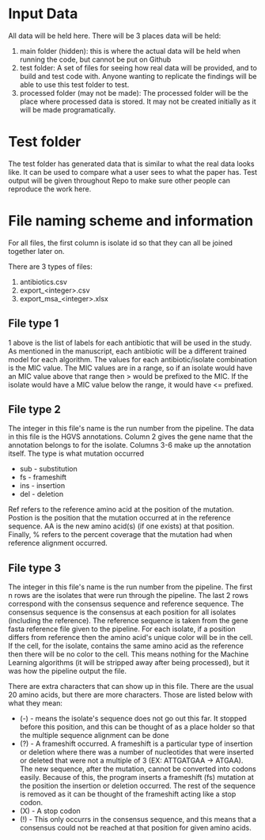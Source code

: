 # Input Data
All data will be held here. There will be 3 places data will be held:
1. main folder (hidden): this is where the actual data will be held when running the code, but cannot be put on Github
2. test folder: A set of files for seeing how real data will be provided, and to build and test code with. Anyone wanting to replicate the findings will be able to use this test folder to test.
3. processed folder (may not be made): The processed folder will be the place where processed data is stored. It may not be created initially as it will be made programatically.

# Test folder
The test folder has generated data that is similar to what the real data looks like. It can be used to compare what a user sees to what the paper has. Test output will be given throughout Repo to make sure other people can reproduce the work here.

# File naming scheme and information
For all files, the first column is isolate id so that they can all be joined together later on.

There are 3 types of files:
1. antibiotics.csv
2. export_\<integer>.csv
3. export_msa_\<integer>.xlsx

## File type 1
1 above is the list of labels for each antibiotic that will be used in the study. As mentioned in the manuscript, each antibiotic will be a different trained model for each algorithm. The values for each antibiotic/isolate combination is the MIC value. The MIC values are in a range, so if an isolate would have an MIC value above that range then > would be prefixed to the MIC. If the isolate would have a MIC value below the range, it would have <= prefixed.

## File type 2
The integer in this file's name is the run number from the pipeline. The data in this file is the HGVS annotations. Column 2 gives the gene name that the annotation belongs to for the isolate. Columns 3-6 make up the annotation itself. The type is what mutation occurred
- sub - substitution
- fs - frameshift
- ins - insertion
- del - deletion

Ref refers to the reference amino acid at the position of the mutation. Postion is the position that the mutation occurred at in the reference sequence. AA is the new amino acid(s) (if one exists) at that position. Finally, % refers to the percent coverage that the mutation had when reference alignment occurred.

## File type 3
The integer in this file's name is the run number from the pipeline. The first n rows are the isolates that were run through the pipeline. The last 2 rows correspond with the consensus sequence and reference sequence. The consensus sequence is the consensus at each position for all isolates (including the reference). The reference sequence is taken from the gene fasta reference file given to the pipeline. For each isolate, if a position differs from reference then the amino acid's unique color will be in the cell. If the cell, for the isolate, contains the same amino acid as the reference then there will be no color to the cell. This means nothing for the Machine Learning algorithms (it will be stripped away after being processed), but it was how the pipeline output the file.

There are extra characters that can show up in this file. There are the usual 20 amino acids, but there are more characters. Those are listed below with what they mean:
- (\-) - means the isolate's sequence does not go out this far. It stopped before this position, and this can be thought of as a place holder so that the multiple sequence alignment can be done
- (?) - A frameshift occurred. A frameshift is a particular type of insertion or deletion where there was a number of nucleotides that were inserted or deleted that were not a multiple of 3 (EX: ATTGATGAA -> ATGAA). The new sequence, after the mutation, cannot be converted into codons easily. Because of this, the program inserts a frameshift (fs) mutation at the position the insertion or deletion occurred. The rest of the sequence is removed as it can be thought of the frameshift acting like a stop codon.
- (X) - A stop codon
- (!) - This only occurrs in the consensus sequence, and this means that a consensus could not be reached at that position for given amino acids.



